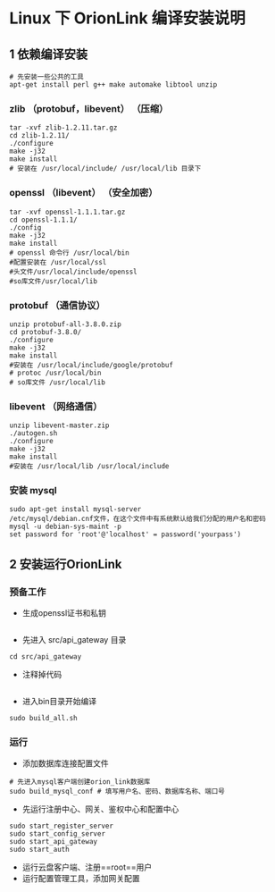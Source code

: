 # Linux 下 OrionLink 编译安装说明

## 1 依赖编译安装

```shell
# 先安装一些公共的工具
apt-get install perl g++ make automake libtool unzip
```

### zlib （protobuf，libevent） （压缩）

```shell
tar -xvf zlib-1.2.11.tar.gz
cd zlib-1.2.11/
./configure
make -j32
make install
# 安装在 /usr/local/include/ /usr/local/lib 目录下
```

### openssl （libevent） （安全加密）

```shell
tar -xvf openssl-1.1.1.tar.gz
cd openssl-1.1.1/
./config
make -j32
make install
# openssl 命令行 /usr/local/bin
#配置安装在 /usr/local/ssl
#头文件/usr/local/include/openssl
#so库文件/usr/local/lib
```

### protobuf （通信协议）

```shell
unzip protobuf-all-3.8.0.zip
cd protobuf-3.8.0/
./configure
make -j32
make install
#安装在 /usr/local/include/google/protobuf
# protoc /usr/local/bin
# so库文件 /usr/local/lib
```

### libevent （网络通信）

```shell
unzip libevent-master.zip
./autogen.sh
./configure
make -j32
make install
#安装在 /usr/local/lib /usr/local/include
```

### 安装 mysql

```shell
sudo apt-get install mysql-server
/etc/mysql/debian.cnf文件，在这个文件中有系统默认给我们分配的用户名和密码
mysql -u debian-sys-maint -p
set password for 'root'@'localhost' = password('yourpass')
```



## 2 安装运行OrionLink 

### 预备工作

+ 生成openssl证书和私钥

```shell

```

+ 先进入 src/api_gateway 目录

```shell
cd src/api_gateway
```

+ 注释掉代码

````c++
````

+ 进入bin目录开始编译

````shell
sudo build_all.sh
````

### 运行

+ 添加数据库连接配置文件

````shell
# 先进入mysql客户端创建orion_link数据库 
sudo build_mysql_conf # 填写用户名、密码、数据库名称、端口号
````

+ 先运行注册中心、网关、鉴权中心和配置中心

```shell
sudo start_register_server
sudo start_config_server
sudo start_api_gateway
sudo start_auth
```

+ 运行云盘客户端、注册==root==用户
+ 运行配置管理工具，添加网关配置

````
````

